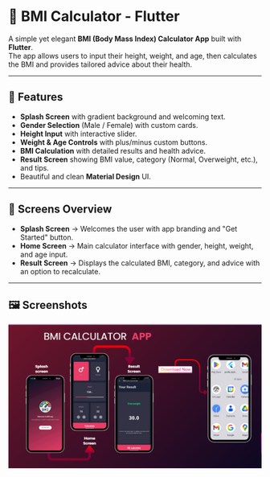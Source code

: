 # 📱 BMI Calculator - Flutter  

A simple yet elegant **BMI (Body Mass Index) Calculator App** built with **Flutter**.  
The app allows users to input their height, weight, and age, then calculates the BMI and provides tailored advice about their health.  

---

## 🚀 Features  
- **Splash Screen** with gradient background and welcoming text.  
- **Gender Selection** (Male / Female) with custom cards.  
- **Height Input** with interactive slider.  
- **Weight & Age Controls** with plus/minus custom buttons.  
- **BMI Calculation** with detailed results and health advice.  
- **Result Screen** showing BMI value, category (Normal, Overweight, etc.), and tips.  
- Beautiful and clean **Material Design** UI.  

---

## 📌 Screens Overview  

- **Splash Screen** → Welcomes the user with app branding and "Get Started" button.  
- **Home Screen** → Main calculator interface with gender, height, weight, and age input.  
- **Result Screen** → Displays the calculated BMI, category, and advice with an option to recalculate.  
 
---

## 🖼 Screenshots  
![Splash](assets/ScreenView.png)  
